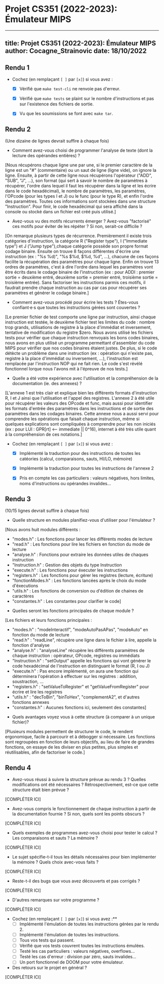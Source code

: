 # Projet CS351 (2022-2023): Émulateur MIPS

---
title: Projet CS351 (2022-2023): Émulateur MIPS
author: Cocagne_Strainovic
date: 18/10/2022
---

## Rendu 1

* Cochez (en remplaçant `[ ]` par `[x]`) si vous avez :
  - [x] Vérifié que `make test-cli` ne renvoie pas d'erreur.
  - [x] Vérifié que `make tests` se plaint sur le nombre d'instructions et pas
      sur l'existence des fichiers de sortie.
  - [x] Vu que les soumissions se font avec `make tar`.


## Rendu 2

(Une dizaine de lignes devrait suffire à chaque fois)

* Comment avez-vous choisi de programmer l'analyse de texte (dont la lecture
des opérandes entières) ?

[Nous récupérons chaque ligne une par une, si le premier caractère de la ligne 
est un "#" (commentaire) ou un saut de ligne (ligne vide), on ignore la ligne.
Ensuite, à partir de cette ligne nous récupérons l'opérateur ("ADD", "SUB", 
"J", ...), son format (qui sert à savoir le nombre de paramètres à récupérer, 
l'ordre dans lequel il faut les récupérer dans la ligne et les écrire dans le 
code hexadécimal), le nombre de paramètres, les paramètres, l'OPcode (pour les 
types I et J) ou le func (pour le type R), et enfin l'ordre des paramètres.
Toutes ces informations sont stockées dans une structure "Instruction". Pour 
finir, le code hexadécimal qui sera affiché dans la console ou stocké dans un 
fichier est créé puis utilisé.]

* Avez-vous vu des motifs récurrents émerger ? Avez-vous "factorisé" ces motifs
pour éviter de les répéter ? Si non, serait-ce difficile ?

[On remarque plusieurs types de récurrence. Premièrement il existe trois 
catégories d'instruction, la catégorie R ("Register type"), I ("Immediate type") 
et J ("Jump type"),chaque catégorie possède son propre format codage binaire.
Ensuite on trouve 8 façons différentes d'écrire une instruction 
(ex : "%s $%d, %d($%d)", "%s $%d, $%d, %d", ...), chacune de ces façons facilite
la récupération des paramètres pour chaque ligne. Enfin on trouve 13 ordres 
de paramètres, c'est à dire l'ordre dans lequel les paramètres vont être écrits 
dans le codage binaire de l'instruction (ex : pour ADDI : premier sortie = deuxième entré,
deuxième sortie = premier entré, troisième sortie = troisième entrée). Sans 
factoriser les instructions parmis ces motifs, il faudrait prendre chaque 
instruction au cas par cas pour récupérer ses paramètres et générer le codage 
binaire.]

* Comment avez-vous procédé pour écrire les tests ? Étes-vous confiant·e·s que
toutes les instructions gérées sont couvertes ? 

[Le premier fichier de test comporte une ligne par instruction, ainsi chaque 
instruction est testée, le deuxième fichier test les limites du code : 
nombre trop grands, utilisations de registre à la place d'immédiat et inversement, 
tentative de modification du registre $zero. Nous avons utilisé les fichiers tests 
pour vérifier que chaque instruction renvoyais les bons codes binaires, nous avons 
en plus utilisé un programme permettant d'assembler du code MIPS pour vérifier que 
nos codes binaires étaient justes. De plus, si le code détècte un problème dans une 
instruction (ex : opération qui n'existe pas, registre à la place d'immédiat ou 
inversement, ...), l'instruction est remplacée par l'instruction NOP qui ne fait 
rien. Le code s'est révélé fonctionnel lorque nous l'avons mit à l'épreuve de nos 
tests.]

* Quelle a été votre expérience avec l'utilisation et la compréhension de la
documentation (ie. des annexes) ?

[L'annexe 1 est très clair et explique bien les différents formats d'instruction
R, I et J ainsi que l'utilisation et l'appel des registres. L'annexe 2 à été utile 
pour récupérer les valeurs des OPcode et func, mais aussi pour identifier les formats 
d'entrée des paramètres dans les instructions et de sortie des paramètres dans les 
codages binaires. Cette annexe nous a aussi servi pour comprendre les opérations 
que faisait chaque instruction, même si quelques explications sont compliquées à 
comprendre pour les non iniciés (ex : pour LUI : GPR[rt] <-- immediate || 0^16), 
internet à été très utile quant à la compréhension de ces notations.]

* Cochez (en remplaçant `[ ]` par `[x]`) si vous avez :
  - [x] Implémenté la traduction pour des instructions de toutes les catéories
      (calcul, comparaisons, sauts, HI/LO, mémoire)
  - [x] Implémenté la traduction pour toutes les instructions de l'annexe 2
  - [x] Pris en compte les cas particuliers : valeurs négatives, hors limites,
      noms d'instructions ou opérandes invalides...


## Rendu 3

(10/15 lignes devrait suffire à chaque fois)

* Quelle structure en modules planifiez-vous d'utiliser pour l'émulateur ?

[Nous avons huit modules différents :
 - "modes.h" : Les fonctions pour lancer les différents modes de lecture
 - "read.h" : Les fonctions pour lire les fichiers en fonction du mode de lecture
 - "analyse.h" : Fonctions pour extraire les données utiles de chaques instruction
 - "Instruction.h" : Gestion des objets du type Instruction
 - "execute.h" : Les fonctions pour éxecuter les instructions
 - "registers.h" : Les fonctions pour gérer les registres (lecture, écriture)
 - "fonctionModes.h" : Les fonctions lancées après le choix du mode d'éxecutions
 - "utils.h" : Les fonctions de conversion ou d'édition de chaines de caractères
 - "constantes.h" : Les constantes pour clarifier le code]

* Quelles seront les fonctions principales de chaque module ?

[Les fichiers et leurs fonctions principales :
 - "modes.h" : "modeInteractif", "modeAutoPasAPas", "modeAuto" en fonction du mode 
de lecture
 - "read.h" : "readLine", récupère une ligne dans le fichier à lire, appelle la 
fonction d'analyse
 - "analyse.h" : "analyseLine" récupère les différents paramètres de chaque
instruction : opérateur, OPcode, registres ou immédiats
 - "Instruction.h" : "setOutput" appelle les fonctions qui vont générer le code
hexadécimal de l'instruction en distinguant le format (R, I ou J)
 - "execute.h" : Pas encore implémenté, on aura une fonction qui déterminera 
l'opération à effectuer sur les registres : addition, soustraction, ...
 - "registers.h" : "setValueToRegister" et "getValueFromRegister" pour écrire et lire
les registres
 - "utils.h" : "decToBin", "binToHex", "complementA2", et d'autres fonctions annexes
 - "constantes.h" : Aucunes fonctions ici, seulement des constantes]

* Quels avantages voyez vous à cette structure (à comparer à un unique fichier)?

[Plusieurs modules permettent de structurer le code, le rendent ergonomique, 
facile à parcourir et à débogger si nécessaire. Les fonctions sont regroupées
en fonction de leurs objectifs, au lieu de faire de grandes fonctions, on essaye
de les diviser en plus petites, plus simples et réutilisables, afin de factoriser
le code.]


## Rendu 4

* Avez-vous réussi à suivre la structure prévue au rendu 3 ? Quelles
modifications ont été nécessaires ? Rétrospectivement, est-ce que cette
structure était bien prévue ?

[COMPLÉTER ICI]

* Avez-vous compris le fonctionnement de chaque instruction à partir de la
documentation fournie ? Si non, quels sont les points obscurs ?

[COMPLÉTER ICI]

* Quels exemples de programmes avez-vous choisi pour tester le calcul ? Les
comparaisons et sauts ? La mémoire ?

[COMPLÉTER ICI]

* Le sujet spécifie-t-il tous les détails nécessaires pour bien implémenter la
mémoire ? Quels choix avec-vous faits ?

[COMPLÉTER ICI]

* Reste-t-il des bugs que vous avez découverts et pas corrigés ?

[COMPLÉTER ICI]

* D'autres remarques sur votre programme ?

[COMPLÉTER ICI]

* Cochez (en remplaçant `[ ]` par `[x]`) si vous avez :**
  - [ ] Implémenté l'émulation de toutes les instructions gérées par le rendu 2.
  - [ ] Implémenté l'émulation de toutes les instructions.
  - [ ] Tous vos tests qui passent.
  - [ ] Vérifié que vos tests couvrent toutes les instructions émulées.
  - [ ] Testé les cas particuliers : valeurs négatives, overflows...
  - [ ] Testé les cas d'erreur : division par zéro, sauts invalides...
  - [ ] Un port fonctionnel de DOOM pour votre émulateur.

* Des retours sur le projet en général ?

[COMPLÉTER ICI]
